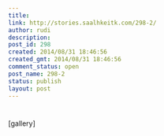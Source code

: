 ```yaml
---
title: 
link: http://stories.saalhkeitk.com/298-2/
author: rudi
description: 
post_id: 298
created: 2014/08/31 18:46:56
created_gmt: 2014/08/31 18:46:56
comment_status: open
post_name: 298-2
status: publish
layout: post
---
```

#


[gallery]